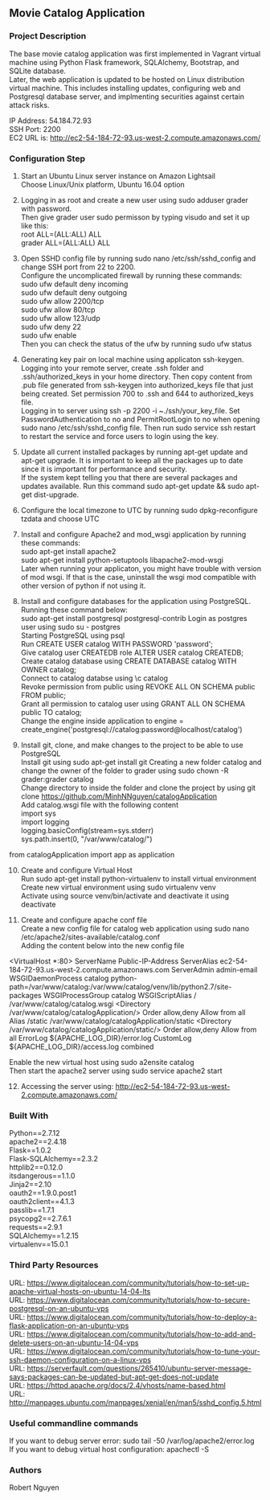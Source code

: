 ## Movie Catalog Application

### Project Description
The base movie catalog application was first implemented in Vagrant virtual machine using Python Flask framework, SQLAlchemy, Bootstrap, and SQLite database. <br />
Later, the web application is updated to be hosted on Linux distribution virtual machine. This includes installing updates, configuring web and Postgresql database server, and implmenting securities against certain attack risks. <br />

IP Address: 54.184.72.93 <br />
SSH Port: 2200 <br />
EC2 URL is: http://ec2-54-184-72-93.us-west-2.compute.amazonaws.com/

### Configuration Step

1. Start an Ubuntu Linux server instance on Amazon Lightsail <br />
Choose Linux/Unix platform, Ubuntu 16.04 option <br />

2. Logging in as root and create a new user using sudo adduser grader with password. <br />
Then give grader user sudo permisson by typing visudo and set it up like this: <br />
root    ALL=(ALL:ALL) ALL <br />
grader ALL=(ALL:ALL) ALL <br />

3. Open SSHD config file by running sudo nano /etc/ssh/sshd_config and change SSH port from 22 to 2200. <br />
Configure the uncomplicated firewall by running these commands: <br />
sudo ufw default deny incoming <br />
sudo ufw default deny outgoing <br />
sudo ufw allow 2200/tcp <br />
sudo ufw allow 80/tcp <br />
sudo ufw allow 123/udp <br />
sudo ufw deny 22 <br />
sudo ufw enable <br />
Then you can check the status of the ufw by running sudo ufw status <br /> 

4. Generating key pair on local machine using applicaton ssh-keygen. Logging into your remote server, create .ssh folder and .ssh/authorized_keys in your home directory. Then copy content from .pub file generated from ssh-keygen into authorized_keys file that just being created. Set permission 700 to .ssh and 644 to authorized_keys file. <br />
Logging in to server using ssh -p 2200 -i ~./ssh/your_key_file. Set PasswordAuthentication to no and PermitRootLogin to no when opening sudo nano /etc/ssh/sshd_config file. Then run sudo service ssh restart to restart the service and force users to login using the key. <br />

5. Update all current installed packages by running apt-get update and apt-get upgrade. It is important to keep all the packages up to date since it is important for performance and security. <br />
If the system kept telling you that there are several packages and updates available. Run this command sudo apt-get update && sudo apt-get dist-upgrade. <br />

6. Configure the local timezone to UTC by running sudo dpkg-reconfigure tzdata and choose UTC <br />

7. Install and configure Apache2 and mod_wsgi application by running these commands: <br />
sudo apt-get install apache2 <br />
sudo apt-get install python-setuptools libapache2-mod-wsgi <br />
Later when running your applicaton, you might have trouble with version of mod wsgi. If that is the case, uninstall the wsgi mod compatible with other version of python if not using it. <br />

8. Install and configure databases for the application using PostgreSQL. Running these command below: <br />
sudo apt-get install postgresql postgresql-contrib
Login as postgres user using sudo su - postgres <br />
Starting PostgreSQL using psql <br />
Run CREATE USER catalog WITH PASSWORD 'password'; <br />
Give catalog user CREATEDB role ALTER USER catalog CREATEDB; <br />
Create catalog database using CREATE DATABASE catalog WITH OWNER catalog; <br />
Connect to catalog databse using \c catalog <br />
Revoke permission from public using REVOKE ALL ON SCHEMA public FROM public; <br />
Grant all permission to catalog user using GRANT ALL ON SCHEMA public TO catalog; <br />
Change the engine inside application to engine = create_engine('postgresql://catalog:password@localhost/catalog') <br />

9. Install git, clone, and make changes to the project to be able to use PostgreSQL <br />
Install git using sudo apt-get install git
Creating a new folder catalog and change the owner of the folder to grader using sudo chown -R grader:grader catalog <br />
Change directory to inside the folder and clone the project by using git clone https://github.com/MinhNNguyen/catalogApplication <br />
Add catalog.wsgi file with the following content <br/>
import sys <br/>
import logging <br/>
logging.basicConfig(stream=sys.stderr) <br/>
sys.path.insert(0, "/var/www/catalog/") <br/>

from catalogApplication import app as application <br/>

10. Create and configure Virtual Host <br />
Run sudo apt-get install python-virtualenv to install virtual environment <br />
Create new virtual environment using sudo virtualenv venv <br />
Activate using source venv/bin/activate and deactivate it using  deactivate <br />

11. Create and configure apache conf file <br />
Create a new config file for catalog web application using sudo nano /etc/apache2/sites-available/catalog.conf <br />
Adding the content below into the new config file <br />

<VirtualHost *:80>
    ServerName Public-IP-Address
    ServerAlias ec2-54-184-72-93.us-west-2.compute.amazonaws.com
    ServerAdmin admin-email
    WSGIDaemonProcess catalog python-path=/var/www/catalog:/var/www/catalog/venv/lib/python2.7/site-packages
    WSGIProcessGroup catalog
    WSGIScriptAlias / /var/www/catalog/catalog.wsgi
    <Directory /var/www/catalog/catalogApplication/>
        Order allow,deny
        Allow from all
    </Directory>
    Alias /static /var/www/catalog/catalogApplication/static
    <Directory /var/www/catalog/catalogApplication/static/>
        Order allow,deny
        Allow from all
    </Directory>
    ErrorLog ${APACHE_LOG_DIR}/error.log
    CustomLog ${APACHE_LOG_DIR}/access.log combined
</VirtualHost>

Enable the new virtual host using sudo a2ensite catalog <br />
Then start the apache2 server using sudo service apache2 start <br />

12. Accessing the server using: http://ec2-54-184-72-93.us-west-2.compute.amazonaws.com/ <br/>

### Built With

Python==2.7.12 <br />
apache2==2.4.18 <br />
Flask==1.0.2 <br />
Flask-SQLAlchemy==2.3.2 <br />
httplib2==0.12.0 <br />
itsdangerous==1.1.0 <br />
Jinja2==2.10 <br />
oauth2==1.9.0.post1 <br />
oauth2client==4.1.3 <br />
passlib==1.7.1 <br />
psycopg2==2.7.6.1 <br />
requests==2.9.1 <br />
SQLAlchemy==1.2.15 <br />
virtualenv==15.0.1 <br />

### Third Party Resources

URL: https://www.digitalocean.com/community/tutorials/how-to-set-up-apache-virtual-hosts-on-ubuntu-14-04-lts <br />
URL: https://www.digitalocean.com/community/tutorials/how-to-secure-postgresql-on-an-ubuntu-vps <br />
URL: https://www.digitalocean.com/community/tutorials/how-to-deploy-a-flask-application-on-an-ubuntu-vps <br />
URL: https://www.digitalocean.com/community/tutorials/how-to-add-and-delete-users-on-an-ubuntu-14-04-vps <br />
URL: https://www.digitalocean.com/community/tutorials/how-to-tune-your-ssh-daemon-configuration-on-a-linux-vps <br />
URL: https://serverfault.com/questions/265410/ubuntu-server-message-says-packages-can-be-updated-but-apt-get-does-not-update <br />
URL: https://httpd.apache.org/docs/2.4/vhosts/name-based.html <br />
URL: http://manpages.ubuntu.com/manpages/xenial/en/man5/sshd_config.5.html <br />

### Useful commandline commands
If you want to debug server error: sudo tail -50 /var/log/apache2/error.log <br />
If you want to debug virtual host configuration: apachectl -S <br />


### Authors

Robert Nguyen